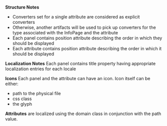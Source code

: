**Structure Notes**

 * Converters set for a single attribute are considered as explicit converters
 * Otherwise, another artifacts will be used to pick up converters for the type associated with the InfoPage and the attribute
 * Each panel contains position attribute describing the order in which they should be displayed
 * Each attribute contains position attribute describing the order in which it should be displayed

**Localization Notes**
Each panel contains title property having appropriate localization entries for each locale

**Icons**
Each panel and the attribute can have an icon. Icon itself can be either:
 * path to the physical file
 * css class 
 * the glyph

**Attributes** are localized using the domain class in conjunction with the path value. 